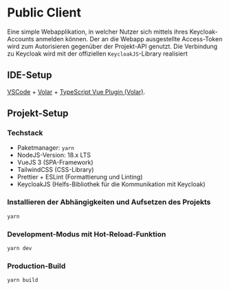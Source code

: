 # Public Client

Eine simple Webapplikation, in welcher Nutzer sich mittels ihres Keycloak-Accounts anmelden können. Der an die Webapp ausgestellte Access-Token wird zum Autorisieren gegenüber der Projekt-API genutzt.
Die Verbindung zu Keycloak wird mit der offiziellen `KeycloakJS`-Library realisiert

## IDE-Setup

[VSCode](https://code.visualstudio.com/) + [Volar](https://marketplace.visualstudio.com/items?itemName=Vue.volar) + [TypeScript Vue Plugin (Volar)](https://marketplace.visualstudio.com/items?itemName=Vue.vscode-typescript-vue-plugin).

## Projekt-Setup

### Techstack

- Paketmanager: `yarn`
- NodeJS-Version: 18.x LTS
- VueJS 3 (SPA-Framework)
- TailwindCSS (CSS-Library)
- Prettier + ESLint (Formattierung und Linting)
- KeycloakJS (Helfs-Bibliothek für die Kommunikation mit Keycloak)

### Installieren der Abhängigkeiten und Aufsetzen des Projekts

```sh
yarn
```

### Development-Modus mit Hot-Reload-Funktion

```sh
yarn dev
```

### Production-Build

```sh
yarn build
```
